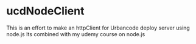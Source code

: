 # ucdNodeClient

This is an effort to make an httpClient for Urbancode deploy server using node.js
Its combined with my udemy course on node.js

